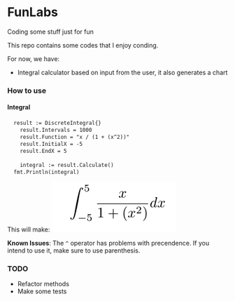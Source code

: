 # FunLabs
Coding some stuff just for fun

This repo contains some codes that I enjoy conding.

For now, we have:

- Integral calculator based on input from the user, it also generates a chart

### How to use

#### Integral

```golang
  result := DiscreteIntegral{}
	result.Intervals = 1000
	result.Function = "x / (1 + (x^2))"
	result.InitialX = -5
	result.EndX = 5

	integral := result.Calculate()
  fmt.Println(integral)
```

This will make:
![Integral](./integral.png)

**Known Issues**: The `^` operator has problems with precendence. If you intend to use it, make sure to use parenthesis.


### TODO

- Refactor methods
- Make some tests
